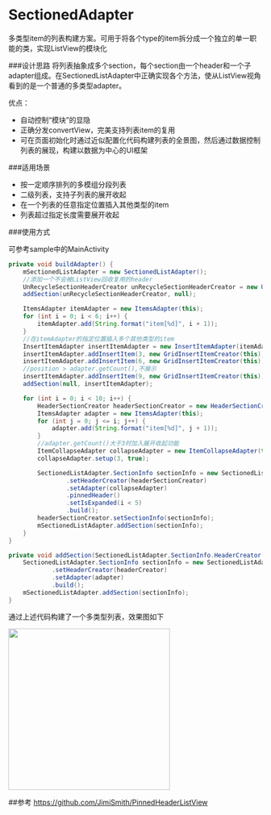 # SectionedAdapter

多类型item的列表构建方案。可用于将各个type的item拆分成一个独立的单一职能的类，实现ListView的模块化

###设计思路
将列表抽象成多个section，每个section由一个header和一个子adapter组成。在SectionedListAdapter中正确实现各个方法，使从ListView视角看到的是一个普通的多类型adapter。

优点：

* 自动控制“模块”的显隐
* 正确分发convertView，完美支持列表item的复用
* 可在页面初始化时通过近似配置化代码构建列表的全景图，然后通过数据控制列表的展现，构建以数据为中心的UI框架

###适用场景

* 按一定顺序排列的多模组分段列表
* 二级列表，支持子列表的展开收起
* 在一个列表的任意指定位置插入其他类型的item
* 列表超过指定长度需要展开收起

###使用方式

可参考sample中的MainActivity
```java
private void buildAdapter() {
    mSectionedListAdapter = new SectionedListAdapter();
    //添加一个不会被ListView回收复用的header
    UnRecycleSectionHeaderCreator unRecycleSectionHeaderCreator = new UnRecycleSectionHeaderCreator(this);
    addSection(unRecycleSectionHeaderCreator, null);

    ItemsAdapter itemAdapter = new ItemsAdapter(this);
    for (int i = 0; i < 6; i++) {
        itemAdapter.add(String.format("item[%d]", i + 1));
    }
    //在itemAdapter的指定位置插入多个其他类型的item
    InsertItemAdapter insertItemAdapter = new InsertItemAdapter(itemAdapter);
    insertItemAdapter.addInsertItem(3, new GridInsertItemCreator(this));
    insertItemAdapter.addInsertItem(6, new GridInsertItemCreator(this));
    //position > adapter.getCount(),不展示
    insertItemAdapter.addInsertItem(9, new GridInsertItemCreator(this));
    addSection(null, insertItemAdapter);

    for (int i = 0; i < 10; i++) {
        HeaderSectionCreator headerSectionCreator = new HeaderSectionCreator(this, i + 1);
        ItemsAdapter adapter = new ItemsAdapter(this);
        for (int j = 0; j <= i; j++) {
            adapter.add(String.format("item[%d]", j + 1));
        }
        //adapter.getCount()大于3时加入展开收起功能
        ItemCollapseAdapter collapseAdapter = new ItemCollapseAdapter(this, adapter);
        collapseAdapter.setup(3, true);

        SectionedListAdapter.SectionInfo sectionInfo = new SectionedListAdapter.SectionInfo.Builder()
                .setHeaderCreator(headerSectionCreator)
                .setAdapter(collapseAdapter)
                .pinnedHeader()
                .setIsExpanded(i < 5)
                .build();
        headerSectionCreator.setSectionInfo(sectionInfo);
        mSectionedListAdapter.addSection(sectionInfo);
    }
}

private void addSection(SectionedListAdapter.SectionInfo.HeaderCreator headerCreator, BaseAdapter adapter) {
    SectionedListAdapter.SectionInfo sectionInfo = new SectionedListAdapter.SectionInfo.Builder()
            .setHeaderCreator(headerCreator)
            .setAdapter(adapter)
            .build();
    mSectionedListAdapter.addSection(sectionInfo);
}
``` 

通过上述代码构建了一个多类型列表，效果图如下

<img src="https://github.com/sjtuwzx/SectionedAdapter/blob/master/sample.png" width="320" />

##参考
<https://github.com/JimiSmith/PinnedHeaderListView>
 